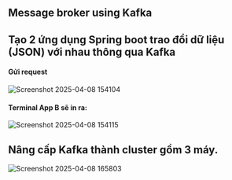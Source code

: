 ## Message broker using Kafka

## Tạo 2 ứng dụng Spring boot trao đổi dữ liệu (JSON) với nhau thông qua Kafka
#### Gửi request
![Screenshot 2025-04-08 154104](https://github.com/user-attachments/assets/18c42fcc-8a71-4428-8ae6-cf3f7610310d)
#### Terminal App B sẽ in ra:
![Screenshot 2025-04-08 154115](https://github.com/user-attachments/assets/d5f73561-b0f5-4eef-9897-ca9707a1fe29)

## Nâng cấp Kafka thành cluster gồm 3 máy.
![Screenshot 2025-04-08 165803](https://github.com/user-attachments/assets/f1b63e60-3b15-4cc6-8c71-a17f1998a0d2)
